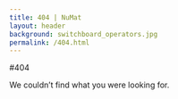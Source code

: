 ```yaml
---
title: 404 | NuMat
layout: header
background: switchboard_operators.jpg
permalink: /404.html
---
```


#404

We couldn’t find what you were looking for.

